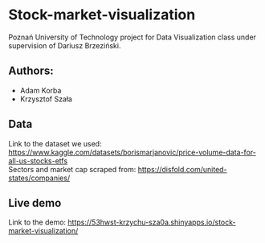 # Stock-market-visualization
Poznań University of Technology project for Data Visualization class under supervision of Dariusz Brzeziński.
## Authors:
- Adam Korba
- Krzysztof Szała

## Data
Link to the dataset we used: https://www.kaggle.com/datasets/borismarjanovic/price-volume-data-for-all-us-stocks-etfs \
Sectors and market cap scraped from: https://disfold.com/united-states/companies/

## Live demo
Link to the demo: https://53hwst-krzychu-sza0a.shinyapps.io/stock-market-visualization/
